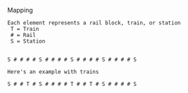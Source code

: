 

Mapping

    Each element represents a rail block, train, or station 
     T = Train 
     # = Rail
     S = Station
    
    
    S # # # # S # # # # S # # # # S # # # # S

    Here's an example with trains

    S # # T # S # # # # T # # T # S # # # # S
